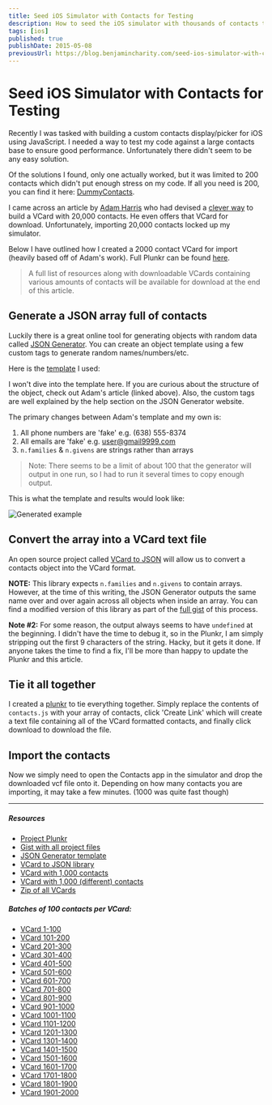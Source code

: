 ```yaml
---
title: Seed iOS Simulator with Contacts for Testing
description: How to seed the iOS simulator with thousands of contacts to stress-test your hybrid app.
tags: [ios]
published: true
publishDate: 2015-05-08
previousUrl: https://blog.benjamincharity.com/seed-ios-simulator-with-contacts-for-testing/
---
```


# Seed iOS Simulator with Contacts for Testing

Recently I was tasked with building a custom contacts display/picker for iOS using JavaScript. I needed a way to test my code against a large contacts base to ensure good performance. Unfortunately there didn't seem to be any easy solution.

Of the solutions I found, only one actually worked, but it was limited to 200 contacts which didn't put enough 
stress on my code. If all you need is 200, you can find it here: [DummyContacts][dummy].

I came across an article by [Adam Harris][adam] who had devised a [clever way][20000] to build a VCard with 20,000 contacts. He even offers that VCard for download. Unfortunately, importing 20,000 contacts locked up my simulator.

Below I have outlined how I created a 2000 contact VCard for import (heavily based off of Adam's work). Full Plunkr can be found [here][plunkr].

> A full list of resources along with downloadable VCards containing various amounts of contacts will be available for download at the end of this article.

## Generate a JSON array full of contacts

Luckily there is a great online tool for generating objects with random data called [JSON Generator][json]. You can create an object template using a few custom tags to generate random names/numbers/etc.

Here is the [template][template] I used:

<script src="https://gist.github.com/benjamincharity/c295aea01a74b036fec0.js"></script>

I won't dive into the template here. If you are curious about the structure of the object, check out Adam's article (linked above). Also, the custom tags are well explained by the help section on the JSON Generator website.

The primary changes between Adam's template and my own is:

1. All phone numbers are 'fake' e.g. (638) 555-8374
2. All emails are 'fake' e.g. user@gmail9999.com
3. `n.families` & `n.givens` are strings rather than arrays

> Note: There seems to be a limit of about 100 that the generator will output in one run, so I had to run it several times to copy enough output.

This is what the template and results would look like:

![Generated example](assets/blog/generatorExample.png)

## Convert the array into a VCard text file

An open source project called [VCard to JSON][vcard] will allow us to convert a contacts object into the VCard format.

**NOTE:** This library expects `n.families` and `n.givens` to contain arrays. However, at the time of this writing, the JSON Generator outputs the same name over and over again across all objects when inside an array. You can find a modified version of this library as part of the [full gist][fullgist] of this process.

**Note #2:** For some reason, the output always seems to have `undefined` at the beginning. I didn't have the time to debug it, so in the Plunkr, I am simply stripping out the first 9 characters of the string. Hacky, but it gets it done. If anyone takes the time to find a fix, I'll be more than happy to update the Plunkr and this article.

## Tie it all together

I created a [plunkr][plunkr] to tie everything together. Simply replace the contents of `contacts.js` with your array of contacts, click 'Create Link' which will create a text file containing all of the VCard formatted contacts, and finally click download to download the file.

## Import the contacts

Now we simply need to open the Contacts app in the simulator and drop the downloaded vcf file onto it. Depending on how many contacts you are importing, it may take a few minutes. (1000 was quite fast though)

- - -

##### Resources

- [Project Plunkr][plunkr]
- [Gist with all project files][fullgist]
- [JSON Generator template][template]
- [VCard to JSON library][vcard]
- [VCard with 1,000 contacts](https://cdn.benjamincharity.com/vcards/contacts0-1000.vcf)
- [VCard with 1,000 (different) contacts](https://cdn.benjamincharity.com/vcards/contacts1000-2000.vcf)
- [Zip of all VCards](https://cdn.benjamincharity.com/vcards/ContactsVCards.zip)

##### Batches of 100 contacts per VCard:

- [VCard 1-100](https://cdn.benjamincharity.com/vcards/contacts1-100.vcf)
- [VCard 101-200](https://cdn.benjamincharity.com/vcards/contacts101-200.vcf)
- [VCard 201-300](https://cdn.benjamincharity.com/vcards/contacts201-300.vcf)
- [VCard 301-400](https://cdn.benjamincharity.com/vcards/contacts301-400.vcf)
- [VCard 401-500](https://cdn.benjamincharity.com/vcards/contacts401-500.vcf)
- [VCard 501-600](https://cdn.benjamincharity.com/vcards/contacts501-600.vcf)
- [VCard 601-700](https://cdn.benjamincharity.com/vcards/contacts601-700.vcf)
- [VCard 701-800](https://cdn.benjamincharity.com/vcards/contacts701-800.vcf)
- [VCard 801-900](https://cdn.benjamincharity.com/vcards/contacts801-900.vcf)
- [VCard 901-1000](https://cdn.benjamincharity.com/vcards/contacts901-1000.vcf)
- [VCard 1001-1100](https://cdn.benjamincharity.com/vcards/contacts1001-1100.vcf)
- [VCard 1101-1200](https://cdn.benjamincharity.com/vcards/contacts1101-1200.vcf)
- [VCard 1201-1300](https://cdn.benjamincharity.com/vcards/contacts1201-1300.vcf)
- [VCard 1301-1400](https://cdn.benjamincharity.com/vcards/contacts1301-1400.vcf)
- [VCard 1401-1500](https://cdn.benjamincharity.com/vcards/contacts1401-1500.vcf)
- [VCard 1501-1600](https://cdn.benjamincharity.com/vcards/contacts1501-1600.vcf)
- [VCard 1601-1700](https://cdn.benjamincharity.com/vcards/contacts1601-1700.vcf)
- [VCard 1701-1800](https://cdn.benjamincharity.com/vcards/contacts1701-1800.vcf)
- [VCard 1801-1900](https://cdn.benjamincharity.com/vcards/contacts1801-1900.vcf)
- [VCard 1901-2000](https://cdn.benjamincharity.com/vcards/contacts1901-2000.vcf)




[plunkr]: https://plnkr.co/edit/0Q1gz3BLocaIFg2B0rVH?p=preview
[template]: https://gist.github.com/benjamincharity/c295aea01a74b036fec0
[fullgist]: https://gist.github.com/benjamincharity/ac35ac288552feee349a
[json]: https://next.json-generator.com/
[vcard]: https://github.com/andrewppace/vcard-json
[adam]: https://github.com/aharris88
[20000]: https://www.adamwadeharris.com/heres-how-i-created-20000-fake-contacts-on-the-iphone/
[dummy]: https://github.com/Janak-Nirmal/DummyContacts

